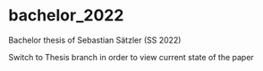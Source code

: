 # bachelor_2022
Bachelor thesis of Sebastian Sätzler (SS 2022)

Switch to Thesis branch in order to view current state of the paper
